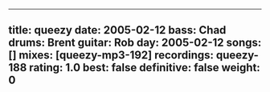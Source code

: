 
---
title: queezy
date: 2005-02-12
bass:	Chad
drums:	Brent
guitar:	Rob
day: 2005-02-12
songs: []
mixes: [queezy-mp3-192]
recordings: queezy-188
rating: 1.0
best: false
definitive: false
weight: 0
---
